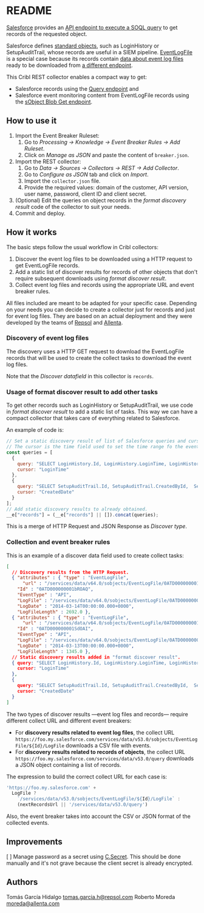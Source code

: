 # README

[Salesforce](https://www.salesforce.com/) provides an [API endpoint to execute a SOQL query](https://developer.salesforce.com/docs/atlas.en-us.api_rest.meta/api_rest/resources_query.htm) to get records of the requested object.

Salesforce defines [standard objects](https://developer.salesforce.com/docs/atlas.en-us.sfFieldRef.meta/sfFieldRef/salesforce_field_reference.htm), such as LoginHistory or SetupAuditTrail, whose records are useful in a SIEM pipeline. [EventLogFile](https://developer.salesforce.com/docs/atlas.en-us.sfFieldRef.meta/sfFieldRef/salesforce_field_reference_EventLogFile.htm?q=EventLogFile) is a special case because its records contain [data about event log files](https://developer.salesforce.com/docs/atlas.en-us.api_rest.meta/api_rest/dome_event_log_file_query.htm) ready to be downloaded from [a different endpoint](https://developer.salesforce.com/docs/atlas.en-us.api_rest.meta/api_rest/dome_event_log_file_blob.htm).

This Cribl REST collector enables a compact way to get:

- Salesforce records using the [Query endpoint](https://developer.salesforce.com/docs/atlas.en-us.api_rest.meta/api_rest/resources_query.htm) and
- Salesforce event monitoring content from EventLogFile records using the [sObject Blob Get endpoint](https://developer.salesforce.com/docs/atlas.en-us.api_rest.meta/api_rest/resources_sobject_blob_retrieve.htm).

## How to use it

1. Import the Event Breaker Ruleset:
   1. Go to *Processing -> Knowledge -> Event Breaker Rules -> Add Ruleset*.
   2. Click on *Manage as JSON* and paste the content of `breaker.json`.
2. Import the REST collector:
   1. Go to *Data -> Sources -> Collectors -> REST -> Add Collector*.
   2. Go to *Configure as JSON* tab and click on *Import*.
   3. Import the `collector.json` file.
   4. Provide the required values: domain of the customer, API version, user name, password, client ID and client secret.
3. (Optional) Edit the queries on object records in the *format discovery result* code of the collector to suit your needs.
4. Commit and deploy.

## How it works

The basic steps follow the usual workflow in Cribl collectors:

1. Discover the event log files to be downloaded using a HTTP request to get EventLogFile records.
2. Add a static list of discover results for records of other objects that don't require subsequent downloads using *format discover result*.
3. Collect event log files and records using the appropriate URL and event breaker rules.

All files included are meant to be adapted for your specific case. Depending on your needs you can decide to create a collector just for records and just for event log files. They are based on an actual deployment and they were developed by the teams of [Repsol](https://www.repsol.com/) and [Allenta](https://allenta.com/).

### Discovery of event log files

The discovery uses a HTTP GET request to download the EventLogFile records that will be used to create the collect tasks to download the event log files.

Note that the *Discover datafield* in this collector is `records`.

### Usage of format discover result to add other tasks

To get other records such as LoginHistory or SetupAuditTrail, we use code in *format discover result* to add a static list of tasks. This way we can have a compact collector that takes care of everything related to Salesforce.

An example of code is:

```js
// Set a static discovery result of list of Salesforce queries and cursors.
// The cursor is the time field used to set the time range fo the events.
const queries = [
  {
    query: "SELECT LoginHistory.Id, LoginHistory.LoginTime, LoginHistory.UserId, LoginHistory.LoginType, LoginHistory.Status, LoginHistory.Platform, LoginHistory.SourceIp, LoginHistory.CountryIso, LoginHistory.Browser, LoginHistory.Application, LoginHistory.ClientVersion, LoginHistory.APIversion, LoginHistory.LoginUrl FROM LoginHistory",
    cursor: "LoginTime"
  },
  {
    query: "SELECT SetupAuditTrail.Id, SetupAuditTrail.CreatedById,  SetupAuditTrail.DelegateUser, SetupAuditTrail.Action, SetupAuditTrail.Display, SetupAuditTrail.Section, SetupAuditTrail.CreatedDate FROM SetupAuditTrail",
    cursor: "CreatedDate"
  }
];
// Add static discovery results to already obtained.
__e["records"] = (__e["records"] || []).concat(queries);
```

This is a merge of HTTP Request and JSON Response as *Discover type*.

### Collection and event breaker rules

This is an example of a discover data field used to create collect tasks:

```json
[
  // Discovery results from the HTTP Request.
  { "attributes" : { "type" : "EventLogFile",
      "url" : "/services/data/v64.0/sobjects/EventLogFile/0ATD000000001bROAQ"},
    "Id" : "0ATD000000001bROAQ",
    "EventType" : "API",
    "LogFile" : "/services/data/v64.0/sobjects/EventLogFile/0ATD000000001bROAQ/LogFile",
    "LogDate" : "2014-03-14T00:00:00.000+0000",
    "LogFileLength" : 2692.0 },
  { "attributes" : { "type" : "EventLogFile",
      "url" : "/services/data/v64.0/sobjects/EventLogFile/0ATD000000001SdOAI"     },
    "Id" : "0ATD000000001SdOAI",
    "EventType" : "API",
    "LogFile" : "/services/data/v64.0/sobjects/EventLogFile/0ATD000000001SdOAI/LogFile",
    "LogDate" : "2014-03-13T00:00:00.000+0000",
    "LogFileLength" : 1345.0 },
  // Static discovery results added in "format discover result".
  { query: "SELECT LoginHistory.Id, LoginHistory.LoginTime, LoginHistory.UserId, LoginHistory.LoginType, LoginHistory.Status, LoginHistory.Platform, LoginHistory.SourceIp, LoginHistory.CountryIso, LoginHistory.Browser, LoginHistory.Application, LoginHistory.ClientVersion, LoginHistory.APIversion, LoginHistory.LoginUrl FROM LoginHistory",
    cursor: "LoginTime"
  },
  {
    query: "SELECT SetupAuditTrail.Id, SetupAuditTrail.CreatedById,  SetupAuditTrail.DelegateUser, SetupAuditTrail.Action, SetupAuditTrail.Display, SetupAuditTrail.Section, SetupAuditTrail.CreatedDate FROM SetupAuditTrail",
    cursor: "CreatedDate"
  }
]
```

The two types of discover results —event log files and records— require different collect URL and different event breakers:

- For **discovery results related to event log files**, the collect URL `https://foo.my.salesforce.com/services/data/v53.0/sobjects/EventLogFile/${Id}/LogFile` downloads a CSV file with events.
- For **discovery results related to records of objects**, the collect URL `https://foo.my.salesforce.com/services/data/v53.0/query` downloads a JSON object containing a list of records.

The expression to build the correct collect URL for each case is:

```js
'https://foo.my.salesforce.com' +
  LogFile ?
    `/services/data/v53.0/sobjects/EventLogFile/${Id}/LogFile` :
    (nextRecordsUrl || '/services/data/v53.0/query')
```

Also, the event breaker takes into account the CSV or JSON format of the collected events.

## Improvements

[ ] Manage password as a secret using [C.Secret](https://docs.cribl.io/stream/expressions-other/#secret). This should be done manually and it's not grave because the client secret is already encrypted.

## Authors

Tomás García Hidalgo <tomas.garcia.h@repsol.com>
Roberto Moreda <moreda@allenta.com>
